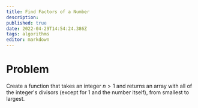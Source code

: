 ```yaml
---
title: Find Factors of a Number
description: 
published: true
date: 2022-04-29T14:54:24.386Z
tags: algorithms
editor: markdown
---
```


# Problem
Create a function that takes an integer $n>1$ and returns an array with all of the integer's divisors (except for 1 and the number itself), from smallest to largest. 

